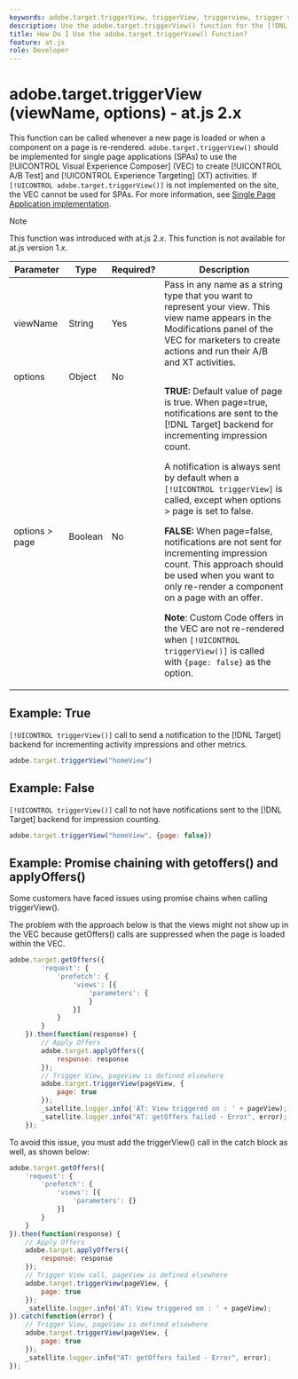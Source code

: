 ```yaml
---
keywords: adobe.target.triggerView, triggerView, triggerview, trigger view, at.js, functions, function, viewName, viewname, view name, adobe.target.triggerView1
description: Use the adobe.target.triggerView() function for the [!DNL Adobe Target] at.js JavaScript library for use in Single Page Applications (SPAs). (at.js 2.x)
title: How Do I Use the adobe.target.triggerView() Function?
feature: at.js
role: Developer
---
```

# adobe.target.triggerView (viewName, options) - at.js 2.x

This function can be called whenever a new page is loaded or when a component on a page is re-rendered. `adobe.target.triggerView()` should be implemented for single page applications (SPAs) to use the [!UICONTROL Visual Experience Composer] (VEC) to create [!UICONTROL A/B Test] and [!UICONTROL Experience Targeting] (XT) activities. If `[!UICONTROL adobe.target.triggerView()]` is not implemented on the site, the VEC cannot be used for SPAs. For more information, see [Single Page Application implementation](/help/dev/implement/client-side/atjs/how-to-deployatjs/target-atjs-single-page-application.md).

>[!NOTE]
>
>This function was introduced with at.js 2.*x*. This function is not available for at.js version 1.*x*.

|Parameter|Type|Required?|Description|
| --- | --- | --- | --- |
|viewName|String|Yes|Pass in any name as a string type that you want to represent your view. This view name appears in the Modifications panel of the VEC for marketers to create actions and run their A/B and XT activities.|
|options|Object|No||
|options > page|Boolean|No|**TRUE:** Default value of page is true. When page=true, notifications are sent to the [!DNL Target] backend for incrementing impression count.<P>A notification is always sent by default when a `[!UICONTROL triggerView]` is called, except when options > page is set to false.<P>**FALSE:** When page=false, notifications are not sent for incrementing impression count. This approach should be used when you want to only re-render a component on a page with an offer.<P>**Note**: Custom Code offers in the VEC are not re-rendered when `[!UICONTROL triggerView()]` is called with `{page: false}` as the option.|

## Example: True

`[!UICONTROL triggerView()]` call to send a notification to the [!DNL Target] backend for incrementing activity impressions and other metrics.

```javascript {line-numbers="true"}
adobe.target.triggerView("homeView")
```

## Example: False

`[!UICONTROL triggerView()]` call to not have notifications sent to the [!DNL Target] backend for impression counting.

```javascript {line-numbers="true"}
adobe.target.triggerView("homeView", {page: false})
```

## Example: Promise chaining with getoffers() and applyOffers()

Some customers have faced issues using promise chains when calling triggerView().

The problem with the approach below is that the views might not show up in the VEC because getOffers() calls are suppressed when the page is loaded within the VEC. 

```javascript {line-numbers="true"} {line-numbers="true"}
adobe.target.getOffers({
        'request': {
            'prefetch': {
                'views': [{
                    'parameters': {
                    }
                }]
            }
        }
    }).then(function(response) {       
        // Apply Offers
        adobe.target.applyOffers({
            response: response
        });
        // Trigger View, pageView is defined elsewhere
        adobe.target.triggerView(pageView, {
            page: true
        });
        _satellite.logger.info('AT: View triggered on : ' + pageView);    }).catch(function(error) {
        _satellite.logger.info("AT: getOffers failed - Error", error);
    }); 
```

To avoid this issue, you must add the triggerView() call in the catch block as well, as shown below:

```javascript {line-numbers="true"} {line-numbers="true"}
adobe.target.getOffers({
    'request': {
        'prefetch': {
            'views': [{
                'parameters': {}
            }]
        }
    }
}).then(function(response) {
    // Apply Offers
    adobe.target.applyOffers({
        response: response
    });
    // Trigger View call, pageView is defined elsewhere
    adobe.target.triggerView(pageView, {
        page: true
    });
    _satellite.logger.info('AT: View triggered on : ' + pageView);
}).catch(function(error) {
    // Trigger View, pageView is defined elsewhere
    adobe.target.triggerView(pageView, {
        page: true
    });
    _satellite.logger.info("AT: getOffers failed - Error", error);
}); 
```
